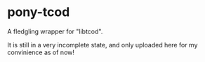 # pony-tcod
A fledgling wrapper for "libtcod".

It is still in a very incomplete state, and only uploaded here for my convinience as of now!
